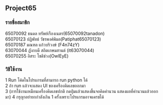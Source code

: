 ## Project65

### รายชื่อสมาชิก

65070092 ธนดล ทรัพย์เรืองเนตร(65070092tanadon)    
65070123 ปฏิพัทธ์ วัชรพงศ์พิมล(Patiphat65070123)    
65070187 มณฑล แก้วบริวงษ์ (F4n74zY)   
63070044 ฏังกบดี สถิตเกษมสานต์ (it63070044)  
65070255 อิสระ โชติช่วง(OwlEyE)  

### วิธีใช้งาน
 
1  Run โค้ดในโปรแกรมที่สามารถ run python ได้  
2  ถ้า run แล้วจะแสดง UI ของเครืองคิดเลขออกมา  
3  (การใช้งานเหมือนเครื่องคิดเลขปกติ กดปุ่มแล้วแสดงขึ้นจอคิดคำนวน แสดงผลที่คำนวนแล้วออกมา) 
4  กรุญาอย่ายกกำลังเกิน 1 ครั้งเพราะโปรแกรมอาจแครชได้

